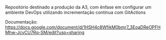 Repositório destinado a produção da A3, com ênfase em configurar um ambiente DevOps utilizando incrementação contínua com GitActions

Documentação: [ https://docs.google.com/document/d/1HSH4c8WfikM0bmr7_3EoaDReOPFHMhw-JcvCU7Rq-SM/edit?usp=sharing
](https://docs.google.com/document/d/1YLcEModKxHfFSBUKsFcSK9KK3sT3a3L20FHzvotKeu0/edit?usp=sharing)

